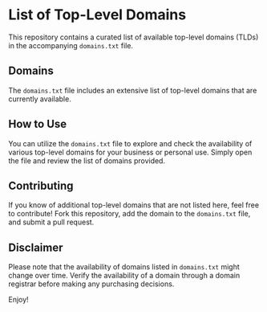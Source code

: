 # List of Top-Level Domains

This repository contains a curated list of available top-level domains (TLDs) in the accompanying `domains.txt` file.

## Domains

The `domains.txt` file includes an extensive list of top-level domains that are currently available.

## How to Use

You can utilize the `domains.txt` file to explore and check the availability of various top-level domains for your business or personal use. Simply open the file and review the list of domains provided.

## Contributing

If you know of additional top-level domains that are not listed here, feel free to contribute! Fork this repository, add the domain to the `domains.txt` file, and submit a pull request.

## Disclaimer

Please note that the availability of domains listed in `domains.txt` might change over time. Verify the availability of a domain through a domain registrar before making any purchasing decisions.

Enjoy!